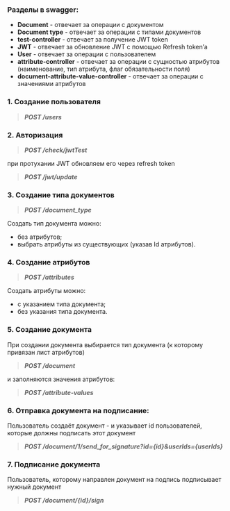 ### Разделы в swagger:
- **Document** - отвечает за операции с документом
- **Document type** - отвечает за операции с типами документов
- **test-controller** - отвечает за получение JWT token
- **JWT** - отвечает за обновление JWT с помощью Refresh token’а
- **User** - отвечает за операции с пользователем
- **attribute-controller** - отвечает за операции с сущностью атрибутов (наименование, тип атрибута, флаг обязательности поля)
- **document-attribute-value-controller** - отвечает за операции с значениями атрибутов

### 1. Создание пользователя

> ***POST /users***

### 2. Авторизация

> ***POST /check/jwtTest***

при протухании JWT обновляем его через refresh token
> ***POST /jwt/update***

### 3. Создание типа документов

> ***POST /document_type***

Создать тип документа можно:
- без атрибутов;
- выбрать атрибуты из существующих (указав Id атрибутов).

### 4. Создание атрибутов

> ***POST /attributes***

Создать атрибуты можно:
- с указанием типа документа;
- без указания типа документа.

### 5. Создание документа

При создании документа выбирается тип документа (к которому привязан лист атрибутов)
> ***POST /document***

и заполняются значения атрибутов:
> ***POST /attribute-values***


### 6. Отправка документа на подписание: 

Пользователь создаёт документ - и указывает id пользователей, которые должны подписать этот документ
> ***POST /document/1/send_for_signature?id={id}&userIds={userIds}***

### 7. Подписание документа

Пользователь, которому направлен документ на подпись подписывает нужный документ
> ***POST /document/{id}/sign***
